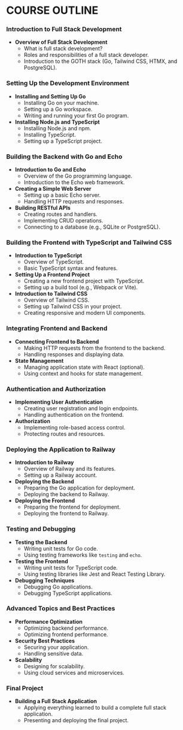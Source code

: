 # COURSE OUTLINE

### Introduction to Full Stack Development

- **Overview of Full Stack Development**
  - What is full stack development?
  - Roles and responsibilities of a full stack developer.
  - Introduction to the GOTH stack (Go, Tailwind CSS, HTMX, and PostgreSQL).

### Setting Up the Development Environment

- **Installing and Setting Up Go**
  - Installing Go on your machine.
  - Setting up a Go workspace.
  - Writing and running your first Go program.
- **Installing Node.js and TypeScript**
  - Installing Node.js and npm.
  - Installing TypeScript.
  - Setting up a TypeScript project.

### Building the Backend with Go and Echo

- **Introduction to Go and Echo**
  - Overview of the Go programming language.
  - Introduction to the Echo web framework.
- **Creating a Simple Web Server**
  - Setting up a basic Echo server.
  - Handling HTTP requests and responses.
- **Building RESTful APIs**
  - Creating routes and handlers.
  - Implementing CRUD operations.
  - Connecting to a database (e.g., SQLite or PostgreSQL).

### Building the Frontend with TypeScript and Tailwind CSS

- **Introduction to TypeScript**
  - Overview of TypeScript.
  - Basic TypeScript syntax and features.
- **Setting Up a Frontend Project**
  - Creating a new frontend project with TypeScript.
  - Setting up a build tool (e.g., Webpack or Vite).
- **Introduction to Tailwind CSS**
  - Overview of Tailwind CSS.
  - Setting up Tailwind CSS in your project.
  - Creating responsive and modern UI components.

### Integrating Frontend and Backend

- **Connecting Frontend to Backend**
  - Making HTTP requests from the frontend to the backend.
  - Handling responses and displaying data.
- **State Management**
  - Managing application state with React (optional).
  - Using context and hooks for state management.

### Authentication and Authorization

- **Implementing User Authentication**
  - Creating user registration and login endpoints.
  - Handling authentication on the frontend.
- **Authorization**
  - Implementing role-based access control.
  - Protecting routes and resources.

### Deploying the Application to Railway

- **Introduction to Railway**
  - Overview of Railway and its features.
  - Setting up a Railway account.
- **Deploying the Backend**
  - Preparing the Go application for deployment.
  - Deploying the backend to Railway.
- **Deploying the Frontend**
  - Preparing the frontend for deployment.
  - Deploying the frontend to Railway.

### Testing and Debugging

- **Testing the Backend**
  - Writing unit tests for Go code.
  - Using testing frameworks like `testing` and `echo`.
- **Testing the Frontend**
  - Writing unit tests for TypeScript code.
  - Using testing libraries like Jest and React Testing Library.
- **Debugging Techniques**
  - Debugging Go applications.
  - Debugging TypeScript applications.

### Advanced Topics and Best Practices

- **Performance Optimization**
  - Optimizing backend performance.
  - Optimizing frontend performance.
- **Security Best Practices**
  - Securing your application.
  - Handling sensitive data.
- **Scalability**
  - Designing for scalability.
  - Using cloud services and microservices.

### Final Project

- **Building a Full Stack Application**
  - Applying everything learned to build a complete full stack application.
  - Presenting and deploying the final project.
